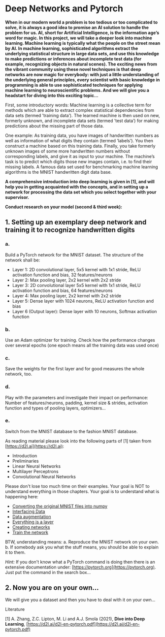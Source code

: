 # Deep Networks and Pytorch

**When in our modern world a problem is too tedious or too complicated to solve, it is always a good idea to promise an AI solution to handle the problem for us. AI, short for Artificial Intelligence, is the information age’s word for magic. In this project, we will take a deeper look into machine learning. Machine learning is typically what the people on the street mean by AI. In machine learning, sophisticated algorithms extract the underlying statistical structure in large data sets, and use this knowledge to make predictions or inferences about incomplete test data (for example, recognizing objects in natural scenes). The exciting news from the vibrant community using these novel techniques is that deep networks are now magic for everybody: with just a little understanding of the underlying general principles, every scientist with basic knowledge in programming is able to use sophisticated techniques for applying machine learning to neuroscientific problems. And we will give you a headstart for diving into this exciting topic...**

First, some introductory words: Machine learning is a collective term for methods which are able to extract complex statistical dependencies from data sets (termed ’training data’). The learned machine is then used on new, formerly unknown, and incomplete data sets (termed ’test data’) for making predictions about the missing part of those data. 

One example: As training data, you have images of handwritten numbers as well as information of what digits they contain (termed ’labels’). You then construct a machine based on this training data. Finally, you take formerly unknown images of some more handwritten numbers without corresponding labels, and give it as input to your machine. The machine’s task is to predict which digits those new images contain, i.e. to find their missing labels. A famous data set used for benchmarking machine learning algorithms is the MNIST handwritten digit data base.


**A comprehensive introduction into deep learning is given in [1], and will help you in getting acquainted with the concepts, and in setting up a network for processing the data set which you select together with your supervisor.**

**Conduct research on your model (second \& third week):**

## 1. Setting up an exemplary deep network and training it to recognize handwritten digits

### a.
Build a PyTorch network for the MNIST dataset. The structure of the network shall be:

* Layer 1: 2D convolutional layer, 5x5 kernel with 1x1 stride, ReLU activation function and bias, 32 features/neurons
* Layer 2: Max pooling layer, 2x2 kernel with 2x2 stride
* Layer 3: 2D convolutional layer 5x5 kernel with 1x1 stride, ReLU activation function and bias, 64 features/neurons
* Layer 4: Max pooling layer, 2x2 kernel with 2x2 stride
* Layer 5: Dense layer with 1024 neurons, ReLU activation function and bias
* Layer 6 (Output layer): Dense layer with 10 neurons, Softmax activation function

### b.
Use an Adam optimizer for training. Check how the performance changes over several epochs (one epoch means all the training data was used once)

### c.
Save the weights for the first layer and for good measures the whole network, too.

### d.
Play with the parameters and investigate their impact on performance: Number of features/neurons, padding, kernel size \& strides, activation function and types of pooling layers, optimizers...

### e.
Switch from the MNIST database to the fashion MNIST database.

As reading material please look into the following parts of [1] taken from [https://d2l.ai](https://d2l.ai):

* Introduction
* Preliminaries
* Linear Neural Networks
* Multilayer Perceptrons
* Convolutional Neural Networks

Please don't lose too much time on their examples. Your goal is NOT to understand everything in those chapters. Your goal is to understand what is happening here:

* [Converting the original MNIST files into numpy](https://github.com/davrot/pytutorial/blob/main/pytorch/MNIST/README.md)
* [Interfacing Data](https://davrot.github.io/pytutorial/pytorch/interfacing_data/)
* [Data augmentation](https://github.com/davrot/pytutorial/blob/main/pytorch/augmentation/README.md)
* [Everything is a layer](https://github.com/davrot/pytutorial/blob/main/pytorch/layers/README.md)
* [Creating networks](https://github.com/davrot/pytutorial/blob/main/pytorch/networks/README.md)
* [Train the network](https://github.com/davrot/pytutorial/blob/main/pytorch/train/README.md)


BTW, understanding means:
a. Reproduce the MNIST network on your own.
b. If somebody ask you what the stuff means, you should be able to explain it to them.

*Hint:* If you don't know what a PyTorch command is doing then there is an extensive documentation under: [https://pytorch.org](https://pytorch.org). Just put the command in the search box...

## 2. Now you are on your own...

We will give you a dataset and then you have to deal with it on your own...

Literature

[1] A. Zhang, Z.C. Lipton, M. Li and A.J. Smola (2021), **Dive into Deep Learning**, [https://d2l.ai/d2l-en-pytorch.pdf](https://d2l.ai/d2l-en-pytorch.pdf)
